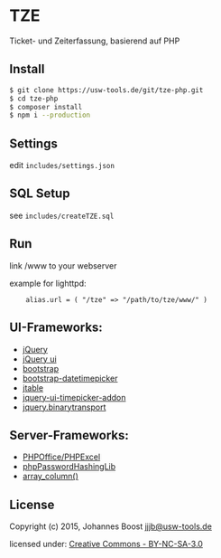 # TZE

Ticket- und Zeiterfassung, basierend auf PHP

## Install

```sh
$ git clone https://usw-tools.de/git/tze-php.git
$ cd tze-php
$ composer install
$ npm i --production
```

## Settings
edit `includes/settings.json`

## SQL Setup

see `includes/createTZE.sql`

## Run

link /www to your webserver 

example for lighttpd:
```
    alias.url = ( "/tze" => "/path/to/tze/www/" )
```

## UI-Frameworks:
* [jQuery](http://jquery.com)
* [jQuery ui](http://www.jqueryui.com)
* [bootstrap](http://www.getbootstrap.com)
* [bootstrap-datetimepicker](https://github.com/Eonasdan/bootstrap-datetimepicker)
* [jtable](http://www.jtable.org)
* [jquery-ui-timepicker-addon](https://github.com/trentrichardson/jQuery-Timepicker-Addon)
* [jquery.binarytransport](https://github.com/henrya/js-jquery)

## Server-Frameworks:
* [PHPOffice/PHPExcel](https://github.com/PHPOffice/PHPExcel.git)
* [phpPasswordHashingLib](https://github.com/Antnee/phpPasswordHashingLib)
* [array_column()](https://github.com/ramsey/array_column.git)

## License
Copyright (c) 2015, Johannes Boost [jjjb@usw-tools.de]

licensed under: [Creative Commons - BY-NC-SA-3.0]

[jjjb@usw-tools.de]:mailto:jjjb@usw-tools.de
[Creative Commons - BY-NC-SA-3.0]:https://creativecommons.org/licenses/by-nc-sa/3.0/
